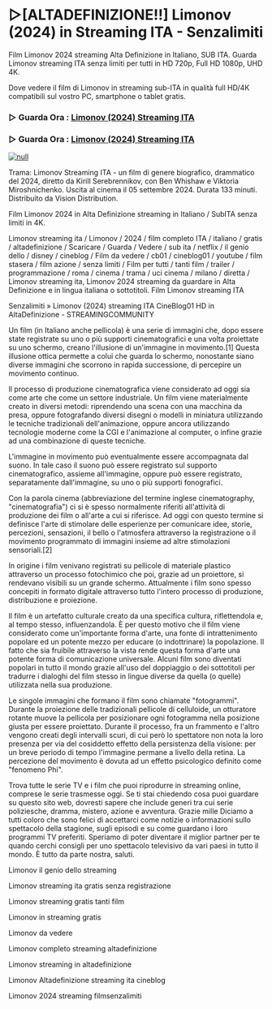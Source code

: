 # ▷[ALTADEFINIZIONE!!] Limonov (2024) in Streaming ITA - Senzalimiti
Film Limonov 2024 streaming Alta Definizione in Italiano, SUB ITA. Guarda Limonov streaming ITA senza limiti per tutti in HD 720p, Full HD 1080p, UHD 4K.

Dove vedere il film di Limonov in streaming sub-ITA in qualità full HD/4K compatibili sul vostro PC, smartphone o tablet gratis.

### ▷ Guarda Ora : [Limonov (2024) Streaming ITA](https://moviecorn-tv.com/it/movie/495278/limonov.html)

### ▷ Guarda Ora : [Limonov (2024) Streaming ITA](https://moviecorn-tv.com/it/movie/495278/limonov.html)

[![null](https://static.wixstatic.com/media/855a25_043b5abeb4ae4d35ac003198e7fe56ed~mv2.gif)](https://moviecorn-tv.com/it/movie/495278/limonov.html)

Trama: Limonov Streaming ITA - un film di genere biografico, drammatico del 2024, diretto da Kirill Serebrennikov, con Ben Whishaw e Viktoria Miroshnichenko. Uscita al cinema il 05 settembre 2024. Durata 133 minuti. Distribuito da Vision Distribution.

Film Limonov 2024 in Alta Definizione streaming in Italiano / SubITA senza limiti in 4K.

Limonov streaming ita / Limonov / 2024 / film completo ITA / italiano / gratis / altadefinizione / Scaricare / Guarda / Vedere / sub ita / netflix / il genio dello / disney / cineblog / Film da vedere / cb01 / cineblog01 / youtube / film stasera / film azione / senza limiti / Film per tutti / tanti film / trailer / programmazione / roma / cinema / trama / uci cinema / milano / diretta / Limonov streaming ita, Limonov 2024 streaming da guardare in Alta Definizione e in lingua italiana o sottotitoli. Film Limonov streaming ITA

Senzalimiti » Limonov (2024) streaming ITA CineBlog01 HD in AltaDefinizione - STREAMINGCOMMUNITY

Un film (in Italiano anche pellicola) è una serie di immagini che, dopo essere state registrate su uno o più supporti cinematografici e una volta proiettate su uno schermo, creano l'illusione di un'immagine in movimento.[1] Questa illusione ottica permette a colui che guarda lo schermo, nonostante siano diverse immagini che scorrono in rapida successione, di percepire un movimento continuo.

Il processo di produzione cinematografica viene considerato ad oggi sia come arte che come un settore industriale. Un film viene materialmente creato in diversi metodi: riprendendo una scena con una macchina da presa, oppure fotografando diversi disegni o modelli in miniatura utilizzando le tecniche tradizionali dell'animazione, oppure ancora utilizzando tecnologie moderne come la CGI e l'animazione al computer, o infine grazie ad una combinazione di queste tecniche.

L'immagine in movimento può eventualmente essere accompagnata dal suono. In tale caso il suono può essere registrato sul supporto cinematografico, assieme all'immagine, oppure può essere registrato, separatamente dall'immagine, su uno o più supporti fonografici.

Con la parola cinema (abbreviazione del termine inglese cinematography, "cinematografia") ci si è spesso normalmente riferiti all'attività di produzione dei film o all'arte a cui si riferisce. Ad oggi con questo termine si definisce l'arte di stimolare delle esperienze per comunicare idee, storie, percezioni, sensazioni, il bello o l'atmosfera attraverso la registrazione o il movimento programmato di immagini insieme ad altre stimolazioni sensoriali.[2]

In origine i film venivano registrati su pellicole di materiale plastico attraverso un processo fotochimico che poi, grazie ad un proiettore, si rendevano visibili su un grande schermo. Attualmente i film sono spesso concepiti in formato digitale attraverso tutto l'intero processo di produzione, distribuzione e proiezione.

Il film è un artefatto culturale creato da una specifica cultura, riflettendola e, al tempo stesso, influenzandola. È per questo motivo che il film viene considerato come un'importante forma d'arte, una fonte di intrattenimento popolare ed un potente mezzo per educare (o indottrinare) la popolazione. Il fatto che sia fruibile attraverso la vista rende questa forma d'arte una potente forma di comunicazione universale. Alcuni film sono diventati popolari in tutto il mondo grazie all'uso del doppiaggio o dei sottotitoli per tradurre i dialoghi del film stesso in lingue diverse da quella (o quelle) utilizzata nella sua produzione.

Le singole immagini che formano il film sono chiamate "fotogrammi". Durante la proiezione delle tradizionali pellicole di celluloide, un otturatore rotante muove la pellicola per posizionare ogni fotogramma nella posizione giusta per essere proiettato. Durante il processo, fra un frammento e l'altro vengono creati degli intervalli scuri, di cui però lo spettatore non nota la loro presenza per via del cosiddetto effetto della persistenza della visione: per un breve periodo di tempo l'immagine permane a livello della retina. La percezione del movimento è dovuta ad un effetto psicologico definito come "fenomeno Phi".

Trova tutte le serie TV e i film che puoi riprodurre in streaming online, comprese le serie trasmesse oggi. Se ti stai chiedendo cosa puoi guardare su questo sito web, dovresti sapere che include generi tra cui serie poliziesche, dramma, mistero, azione e avventura. Grazie mille Diciamo a tutti coloro che sono felici di accettarci come notizie o informazioni sullo spettacolo della stagione, sugli episodi e su come guardano i loro programmi TV preferiti. Speriamo di poter diventare il miglior partner per te quando cerchi consigli per uno spettacolo televisivo da vari paesi in tutto il mondo. È tutto da parte nostra, saluti. 

Limonov il genio dello streaming

Limonov streaming ita gratis senza registrazione

Limonov streaming gratis tanti film

Limonov in streaming gratis

Limonov da vedere

Limonov completo streaming altadefinizione

Limonov streaming in altadefinizione

Limonov Altadefinizione streaming ita cineblog

Limonov 2024 streaming filmsenzalimiti

